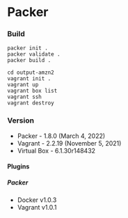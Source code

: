 # Packer

### Build

```shell
packer init .
packer validate .
packer build .
```

```shell
cd output-amzn2
vagrant init .
vagrant up
vagrant box list
vagrant ssh
vagrant destroy
```

### Version

* Packer      - 1.8.0  (March 4, 2022)
* Vagrant     - 2.2.19 (November 5, 2021)
* Virtual Box - 6.1.30r148432

#### Plugins

##### Packer

* Docker  v1.0.3
* Vagrant v1.0.1